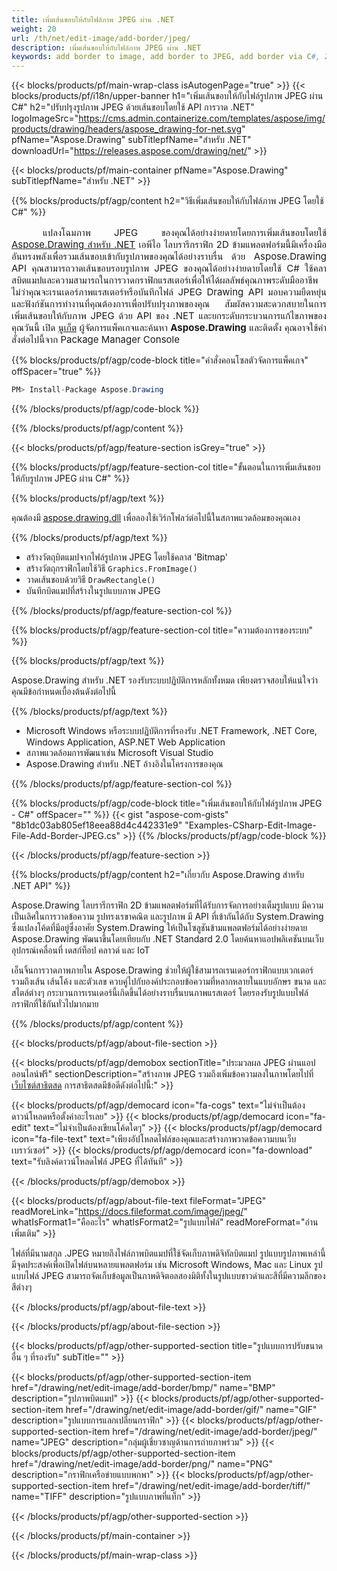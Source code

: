 ```yaml
---
title: เพิ่มเส้นขอบให้กับไฟล์ภาพ JPEG ผ่าน .NET
weight: 20
url: /th/net/edit-image/add-border/jpeg/
description: เพิ่มเส้นขอบให้กับไฟล์ภาพ JPEG ผ่าน .NET
keywords: add border to image, add border to JPEG, add border via C#, 2D graphics, drawing API, edit bitmap C#, Drawing สำหรับ .NET, save bitmap, save JPEG image, cross-platform 2D graphic library, Bitmap class, raster graphics drawing, draw border, rendering raster images, JPEG image file
---
```


{{< blocks/products/pf/main-wrap-class isAutogenPage="true" >}}
{{< blocks/products/pf/i18n/upper-banner h1="เพิ่มเส้นขอบให้กับไฟล์รูปภาพ JPEG ผ่าน C#" h2="ปรับปรุงรูปภาพ JPEG ด้วยเส้นขอบโดยใช้ API การวาด .NET" logoImageSrc="https://cms.admin.containerize.com/templates/aspose/img/products/drawing/headers/aspose_drawing-for-net.svg" pfName="Aspose.Drawing" subTitlepfName="สำหรับ .NET" downloadUrl="https://releases.aspose.com/drawing/net/" >}}

{{< blocks/products/pf/main-container pfName="Aspose.Drawing" subTitlepfName="สำหรับ .NET" >}}


{{% blocks/products/pf/agp/content h2="วิธีเพิ่มเส้นขอบให้กับไฟล์ภาพ JPEG โดยใช้ C#" %}}

<p align="justify" style="text-indent:50px;font-size:15px;">
แปลงโฉมภาพ JPEG ของคุณได้อย่างง่ายดายโดยการเพิ่มเส้นขอบโดยใช้ <a href="https://products.aspose.com/drawing/net">Aspose.Drawing สำหรับ .NET</a> เอพีไอ ไลบรารีกราฟิก 2D ข้ามแพลตฟอร์มนี้มีเครื่องมืออันทรงพลังเพื่อรวมเส้นขอบเข้ากับรูปภาพของคุณได้อย่างราบรื่น ด้วย Aspose.Drawing API คุณสามารถวาดเส้นขอบรอบรูปภาพ JPEG ของคุณได้อย่างง่ายดายโดยใช้ C# ใช้คลาสบิตแมปและความสามารถในการวาดกราฟิกแรสเตอร์เพื่อให้ได้ผลลัพธ์คุณภาพระดับมืออาชีพ ไม่ว่าคุณจะเรนเดอร์ภาพแรสเตอร์หรือบันทึกไฟล์ JPEG Drawing API มอบความยืดหยุ่นและฟังก์ชันการทำงานที่คุณต้องการเพื่อปรับปรุงภาพของคุณ สัมผัสความสะดวกสบายในการเพิ่มเส้นขอบให้กับภาพ JPEG ด้วย API ของ .NET และยกระดับกระบวนการแก้ไขภาพของคุณวันนี้ เปิด <a href="https://www.nuget.org/packages/aspose.drawing">นูเก็ต</a> ผู้จัดการแพ็คเกจและค้นหา <b>Aspose.Drawing</b> และติดตั้ง คุณอาจใช้คำสั่งต่อไปนี้จาก Package Manager Console</p>

{{% blocks/products/pf/agp/code-block title="คำสั่งคอนโซลตัวจัดการแพ็คเกจ" offSpacer="true" %}}
```cs
PM> Install-Package Aspose.Drawing
```
{{% /blocks/products/pf/agp/code-block %}}

{{% /blocks/products/pf/agp/content %}}


{{< blocks/products/pf/agp/feature-section isGrey="true" >}}

{{% blocks/products/pf/agp/feature-section-col title="ขั้นตอนในการเพิ่มเส้นขอบให้กับรูปภาพ JPEG ผ่าน C#" %}}

{{% blocks/products/pf/agp/text %}}

คุณต้องมี [aspose.drawing.dll](https://downloads.aspose.com/drawing/net) เพื่อลองใช้เวิร์กโฟลว์ต่อไปนี้ในสภาพแวดล้อมของคุณเอง

{{% /blocks/products/pf/agp/text %}}

+ สร้างวัตถุบิตแมปจากไฟล์รูปภาพ JPEG โดยใช้คลาส 'Bitmap'
+ สร้างวัตถุกราฟิกโดยใช้วิธี `Graphics.FromImage()`
+ วาดเส้นขอบด้วยวิธี `DrawRectangle()`
+ บันทึกบิตแมปที่สร้างในรูปแบบภาพ JPEG

{{% /blocks/products/pf/agp/feature-section-col %}}

{{% blocks/products/pf/agp/feature-section-col title="ความต้องการของระบบ" %}}

{{% blocks/products/pf/agp/text %}}

Aspose.Drawing สำหรับ .NET รองรับระบบปฏิบัติการหลักทั้งหมด เพียงตรวจสอบให้แน่ใจว่าคุณมีข้อกำหนดเบื้องต้นดังต่อไปนี้

{{% /blocks/products/pf/agp/text %}}

- Microsoft Windows หรือระบบปฏิบัติการที่รองรับ .NET Framework, .NET Core, Windows Application, ASP.NET Web Application
- สภาพแวดล้อมการพัฒนาเช่น Microsoft Visual Studio
- Aspose.Drawing สำหรับ .NET อ้างอิงในโครงการของคุณ

{{% /blocks/products/pf/agp/feature-section-col %}}

{{% blocks/products/pf/agp/code-block title="เพิ่มเส้นขอบให้กับไฟล์รูปภาพ JPEG - C#" offSpacer="" %}}
{{< gist "aspose-com-gists" "8b1dc03ab805ef18eea88d4c442331e9" "Examples-CSharp-Edit-Image-File-Add-Border-JPEG.cs" >}}
{{% /blocks/products/pf/agp/code-block %}}

{{< /blocks/products/pf/agp/feature-section >}}


<!-- aboutfile Starts -->

{{% blocks/products/pf/agp/content h2="เกี่ยวกับ Aspose.Drawing สำหรับ .NET API" %}}

Aspose.Drawing ไลบรารีกราฟิก 2D ข้ามแพลตฟอร์มที่ได้รับการจัดการอย่างเต็มรูปแบบ มีความเป็นเลิศในการวาดข้อความ รูปทรงเรขาคณิต และรูปภาพ มี API ที่เข้ากันได้กับ System.Drawing ซึ่งแปลงโค้ดที่มีอยู่ซึ่งอาศัย System.Drawing ให้เป็นโซลูชันข้ามแพลตฟอร์มได้อย่างง่ายดาย Aspose.Drawing พัฒนาขึ้นโดยเทียบกับ .NET Standard 2.0 โดยค้นหาแอปพลิเคชันบนเว็บ อุปกรณ์เคลื่อนที่ เดสก์ท็อป คลาวด์ และ IoT

เอ็นจิ้นการวาดภาพภายใน Aspose.Drawing ช่วยให้ผู้ใช้สามารถเรนเดอร์กราฟิกแบบเวกเตอร์ รวมถึงเส้น เส้นโค้ง และตัวเลข ควบคู่ไปกับองค์ประกอบข้อความที่หลากหลายในแบบอักษร ขนาด และสไตล์ต่างๆ กระบวนการเรนเดอร์นี้เกิดขึ้นได้อย่างราบรื่นบนภาพแรสเตอร์ โดยรองรับรูปแบบไฟล์กราฟิกที่ใช้กันทั่วไปมากมาย

{{% /blocks/products/pf/agp/content %}}


{{< blocks/products/pf/agp/about-file-section >}}

{{< blocks/products/pf/agp/demobox sectionTitle="ประมวลผล JPEG ผ่านแอปออนไลน์ฟรี" sectionDescription="สร้างภาพ JPEG รวมถึงเพิ่มข้อความลงในภาพโดยไปที่ [เว็บไซต์สาธิตสด](https://products.aspose.app/drawing) การสาธิตสดมีข้อดีดังต่อไปนี้:" >}}

{{< blocks/products/pf/agp/democard icon="fa-cogs" text="ไม่จำเป็นต้องดาวน์โหลดหรือตั้งค่าอะไรเลย" >}}
{{< blocks/products/pf/agp/democard icon="fa-edit" text="ไม่จำเป็นต้องเขียนโค้ดใดๆ" >}}
{{< blocks/products/pf/agp/democard icon="fa-file-text" text="เพียงอัปโหลดไฟล์ของคุณและสร้างภาพวาดข้อความบนเว็บเบราว์เซอร์" >}}
{{< blocks/products/pf/agp/democard icon="fa-download" text="รับลิงค์ดาวน์โหลดไฟล์ JPEG ที่ได้ทันที" >}}

{{< /blocks/products/pf/agp/demobox >}}

{{< blocks/products/pf/agp/about-file-text fileFormat="JPEG" readMoreLink="https://docs.fileformat.com/image/jpeg/" whatIsFormat1="คืออะไร" whatIsFormat2="รูปแบบไฟล์" readMoreFormat="อ่านเพิ่มเติม" >}}

ไฟล์ที่มีนามสกุล .JPEG หมายถึงไฟล์ภาพบิตแมปที่ใช้จัดเก็บภาพดิจิทัลบิตแมป รูปแบบรูปภาพเหล่านี้มีจุดประสงค์เพื่อเปิดไฟล์บนหลายแพลตฟอร์ม เช่น Microsoft Windows, Mac และ Linux รูปแบบไฟล์ JPEG สามารถจัดเก็บข้อมูลเป็นภาพดิจิตอลสองมิติทั้งในรูปแบบขาวดำและสีที่มีความลึกของสีต่างๆ

{{< /blocks/products/pf/agp/about-file-text >}}

{{< /blocks/products/pf/agp/about-file-section >}}

<!-- aboutfile Ends -->


{{< blocks/products/pf/agp/other-supported-section title="รูปแบบการปรับขนาดอื่น ๆ ที่รองรับ" subTitle="" >}}

{{< blocks/products/pf/agp/other-supported-section-item href="/drawing/net/edit-image/add-border/bmp/" name="BMP" description="รูปภาพบิตแมป" >}}
{{< blocks/products/pf/agp/other-supported-section-item href="/drawing/net/edit-image/add-border/gif/" name="GIF" description="รูปแบบการแลกเปลี่ยนกราฟิก" >}}
{{< blocks/products/pf/agp/other-supported-section-item href="/drawing/net/edit-image/add-border/jpeg/" name="JPEG" description="กลุ่มผู้เชี่ยวชาญด้านการถ่ายภาพร่วม" >}}
{{< blocks/products/pf/agp/other-supported-section-item href="/drawing/net/edit-image/add-border/png/" name="PNG" description="กราฟิกเครือข่ายแบบพกพา" >}}
{{< blocks/products/pf/agp/other-supported-section-item href="/drawing/net/edit-image/add-border/tiff/" name="TIFF" description="รูปแบบภาพที่แท็ก" >}}

{{< /blocks/products/pf/agp/other-supported-section >}}

{{< /blocks/products/pf/main-container >}}

{{< /blocks/products/pf/main-wrap-class >}}

